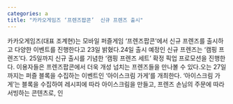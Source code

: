 ```yaml
---
categories: a
title: "카카오게임즈 ‘프렌즈팝콘’  신규 프렌즈 출시"
---
```

카카오게임즈(대표 조계현)는 모바일 퍼즐게임 ‘프렌즈팝콘’에서 신규 프렌즈를 출시하고 다양한 이벤트를 진행한다고 23일 밝혔다.24일 출시 예정인 신규 프렌즈는 ‘캠핑 프렌즈’다. 25일까지 신규 출시를 기념한 ‘캠핑 프렌즈 세트’ 확정 픽업 프로모션을 진행한다. 이용자들은 프렌즈팝콘에서 더욱 개성 넘치는 프렌즈들을 만나볼 수 있다.오는 27일까지는 퍼즐 블록을 수집하는 이벤트인 ‘아이스크림 가게’를 개최한다. ‘아이스크림 가게’는 블록을 수집하여 레시피에 따라 아이스크림을 만들고, 프렌즈 손님의 주문에 따라 서빙하는 콘텐츠로, 인